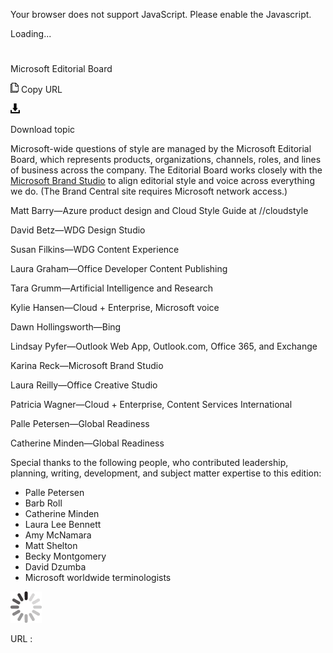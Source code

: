 ﻿Your browser does not support JavaScript. Please enable the Javascript.

Loading...

# 

Microsoft Editorial Board

![Copy URL](media/editorial-board/Copy.png)
Copy URL

![Download](media/editorial-board/Download.png)

Download topic

Microsoft-wide
questions of style are managed by the Microsoft Editorial Board, which
represents products, organizations, channels, roles, and lines of
business across the company. The Editorial Board works closely with the [Microsoft Brand Studio](https://microsoft.sharepoint.com/teams/BrandCentral/ "Brand Central portal") to align editorial style and voice across everything we do. (The Brand Central site requires Microsoft network access.)

Matt Barry—Azure product design and Cloud Style Guide at //cloudstyle 

David Betz—WDG Design Studio

Susan Filkins—WDG Content Experience

Laura Graham—Office Developer Content Publishing

Tara Grumm—Artificial Intelligence and Research

Kylie Hansen—Cloud + Enterprise, Microsoft voice

Dawn Hollingsworth—Bing 

Lindsay Pyfer—Outlook Web App, Outlook.com, Office 365, and Exchange 

Karina Reck—Microsoft Brand Studio

Laura Reilly—Office Creative Studio

Patricia Wagner—Cloud + Enterprise, Content Services International

Palle Petersen—Global Readiness

Catherine Minden—Global Readiness 

Special thanks
to the following people, who contributed leadership, planning,
writing, development, and subject matter expertise to this edition:

  - Palle Petersen
  - Barb Roll
  - Catherine Minden
  - Laura Lee Bennett
  - Amy McNamara
  - Matt Shelton
  - Becky Montgomery
  - David Dzumba
  - Microsoft worldwide terminologists 

![In progress](media/editorial-board/activity-large.gif)

URL :
